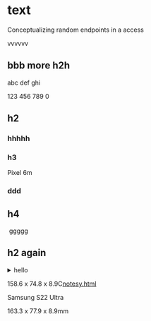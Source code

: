 # text

Conceptualizing random endpoints in a access

vvvvvv

## bbb more h2h

abc def ghi

123 456 789 0

## h2

### hhhhh

### h3

Pixel 6m

### ddd

## h4 

 ggggg

## h2 again

<details><p></p><p></p><summary>hello</summary>jjj kol bbb nnn<br><p></p><p>hhhabd 123 fff hhh 8888</p><p>kop 123llll</p><p></p></details>

158.6 x 74.8 x 8.9C[notesy.html](file:///C:/Users/tarmo/OneDrive/Documents/GitHub/theo-armour-2023/apps/notesy/2023-04-10/notesy.html)

Samsung S22 Ultra

163.3 x 77.9 x 8.9mm